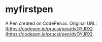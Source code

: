 # myfirstpen

A Pen created on CodePen.io. Original URL: [https://codepen.io/prucsi/pen/dyOYJRX](https://codepen.io/prucsi/pen/dyOYJRX).



